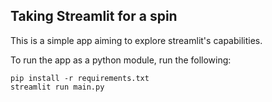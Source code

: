 ## Taking Streamlit for a spin

This is a simple app aiming to explore streamlit's capabilities.


To run the app as a python module, run the following:

```
pip install -r requirements.txt
streamlit run main.py
```


